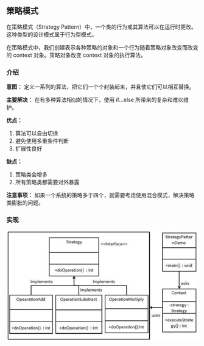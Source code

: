 ## 策略模式

在策略模式（Strategy Pattern）中，一个类的行为或其算法可以在运行时更改。这种类型的设计模式属于行为型模式。

在策略模式中，我们创建表示各种策略的对象和一个行为随着策略对象改变而改变的 context 对象。策略对象改变 context 对象的执行算法。

### 介绍

**意图：** 定义一系列的算法，把它们一个个封装起来，并且使它们可以相互替换。

**主要解决：** 在有多种算法相似的情况下，使用 if...else 所带来的复杂和难以维护。

**优点：** 
1. 算法可以自由切换
2. 避免使用多重条件判断
3. 扩展性良好

**缺点：** 
1. 策略类会增多
2. 所有策略类都需要对外暴露

**注意事项：** 如果一个系统的策略多于四个，就需要考虑使用混合模式，解决策略类膨胀的问题。

### 实现

![策略模式实现](src/main/resources/image/strategy.png)
